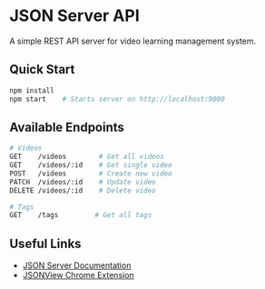 # JSON Server API

A simple REST API server for video learning management system.

## Quick Start

```bash
npm install
npm start    # Starts server on http://localhost:9000
```

## Available Endpoints

```bash
# Videos
GET    /videos        # Get all videos
GET    /videos/:id    # Get single video
POST   /videos        # Create new video
PATCH  /videos/:id    # Update video
DELETE /videos/:id    # Delete video

# Tags
GET    /tags         # Get all tags
```

## Useful Links
- [JSON Server Documentation](https://github.com/typicode/json-server)
- [JSONView Chrome Extension](https://chrome.google.com/webstore/detail/jsonview/chklaanhfefbnpoihckbnefhakgolnmc)